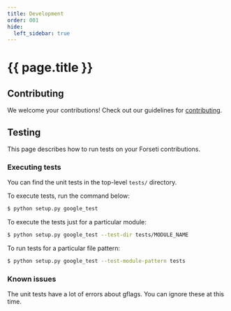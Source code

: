 ```yaml
---
title: Development
order: 001
hide:
  left_sidebar: true
---
```

# {{ page.title }}

## Contributing

We welcome your contributions! Check out our guidelines for
[contributing](https://github.com/GoogleCloudPlatform/forseti-security/blob/master/.github/CONTRIBUTING.md).

## Testing

This page describes how to run tests on your Forseti contributions.

### Executing tests

You can find the unit tests in the top-level `tests/` directory.

To execute tests, run the command below:

  ```bash
  $ python setup.py google_test
  ```

To execute the tests just for a particular module:

  ```bash
  $ python setup.py google_test --test-dir tests/MODULE_NAME
  ```

To run tests for a particular file pattern:

  ```bash
  $ python setup.py google_test --test-module-pattern tests
  ```

### Known issues

The unit tests have a lot of errors about gflags. You can ignore these at this
time.

